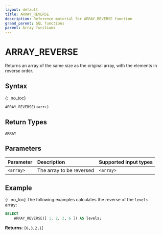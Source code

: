 ```yaml
---
layout: default
title: ARRAY_REVERSE
description: Reference material for ARRAY_REVERSE function
grand_parent: SQL functions
parent: Array functions
---
```


# ARRAY\_REVERSE

Returns an array of the same size as the original array, with the elements in reverse order.

## Syntax
{: .no_toc}

```sql
ARRAY_REVERSE(<arr>)
```
## Return Types
`ARRAY`

## Parameters 
| Parameter | Description               | Supported input types |
| :--------- | :------------------------- | :--------| 
| `<array>`   | The array to be reversed | `<array>` |

## Example
{: .no_toc}
The following examples calculates the reverse of the `levels` array: 

```sql
SELECT
	ARRAY_REVERSE([ 1, 2, 3, 6 ]) AS levels;
```

**Returns**: `[6,3,2,1]`
